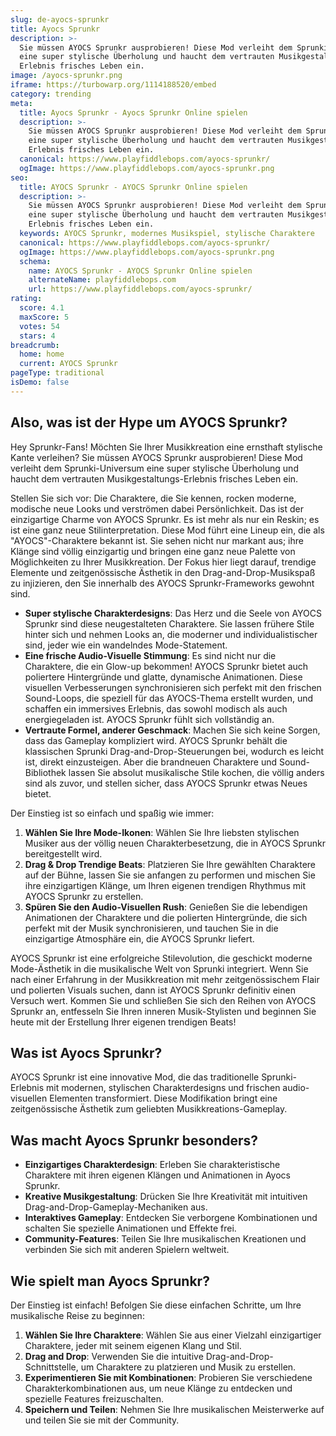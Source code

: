 ```yaml
---
slug: de-ayocs-sprunkr
title: Ayocs Sprunkr
description: >-
  Sie müssen AYOCS Sprunkr ausprobieren! Diese Mod verleiht dem Sprunki-Universum
  eine super stylische Überholung und haucht dem vertrauten Musikgestaltungs-
  Erlebnis frisches Leben ein.
image: /ayocs-sprunkr.png
iframe: https://turbowarp.org/1114188520/embed
category: trending
meta:
  title: Ayocs Sprunkr - Ayocs Sprunkr Online spielen
  description: >-
    Sie müssen AYOCS Sprunkr ausprobieren! Diese Mod verleiht dem Sprunki-Universum
    eine super stylische Überholung und haucht dem vertrauten Musikgestaltungs-
    Erlebnis frisches Leben ein.
  canonical: https://www.playfiddlebops.com/ayocs-sprunkr/
  ogImage: https://www.playfiddlebops.com/ayocs-sprunkr.png
seo:
  title: AYOCS Sprunkr - AYOCS Sprunkr Online spielen
  description: >-
    Sie müssen AYOCS Sprunkr ausprobieren! Diese Mod verleiht dem Sprunki-Universum
    eine super stylische Überholung und haucht dem vertrauten Musikgestaltungs-
    Erlebnis frisches Leben ein.
  keywords: AYOCS Sprunkr, modernes Musikspiel, stylische Charaktere
  canonical: https://www.playfiddlebops.com/ayocs-sprunkr/
  ogImage: https://www.playfiddlebops.com/ayocs-sprunkr.png
  schema:
    name: AYOCS Sprunkr - AYOCS Sprunkr Online spielen
    alternateName: playfiddlebops.com
    url: https://www.playfiddlebops.com/ayocs-sprunkr/
rating:
  score: 4.1
  maxScore: 5
  votes: 54
  stars: 4
breadcrumb:
  home: home
  current: AYOCS Sprunkr
pageType: traditional
isDemo: false
---
```


## Also, was ist der Hype um AYOCS Sprunkr?

Hey Sprunkr-Fans! Möchten Sie Ihrer Musikkreation eine ernsthaft stylische Kante verleihen? Sie müssen AYOCS Sprunkr ausprobieren! Diese Mod verleiht dem Sprunki-Universum eine super stylische Überholung und haucht dem vertrauten Musikgestaltungs-Erlebnis frisches Leben ein.

Stellen Sie sich vor: Die Charaktere, die Sie kennen, rocken moderne, modische neue Looks und verströmen dabei Persönlichkeit. Das ist der einzigartige Charme von AYOCS Sprunkr. Es ist mehr als nur ein Reskin; es ist eine ganz neue Stilinterpretation. Diese Mod führt eine Lineup ein, die als "AYOCS"-Charaktere bekannt ist. Sie sehen nicht nur markant aus; ihre Klänge sind völlig einzigartig und bringen eine ganz neue Palette von Möglichkeiten zu Ihrer Musikkreation. Der Fokus hier liegt darauf, trendige Elemente und zeitgenössische Ästhetik in den Drag-and-Drop-Musikspaß zu injizieren, den Sie innerhalb des AYOCS Sprunkr-Frameworks gewohnt sind.

- **Super stylische Charakterdesigns**: Das Herz und die Seele von AYOCS Sprunkr sind diese neugestalteten Charaktere. Sie lassen frühere Stile hinter sich und nehmen Looks an, die moderner und individualistischer sind, jeder wie ein wandelndes Mode-Statement.
- **Eine frische Audio-Visuelle Stimmung**: Es sind nicht nur die Charaktere, die ein Glow-up bekommen! AYOCS Sprunkr bietet auch poliertere Hintergründe und glatte, dynamische Animationen. Diese visuellen Verbesserungen synchronisieren sich perfekt mit den frischen Sound-Loops, die speziell für das AYOCS-Thema erstellt wurden, und schaffen ein immersives Erlebnis, das sowohl modisch als auch energiegeladen ist. AYOCS Sprunkr fühlt sich vollständig an.
- **Vertraute Formel, anderer Geschmack**: Machen Sie sich keine Sorgen, dass das Gameplay kompliziert wird. AYOCS Sprunkr behält die klassischen Sprunki Drag-and-Drop-Steuerungen bei, wodurch es leicht ist, direkt einzusteigen. Aber die brandneuen Charaktere und Sound-Bibliothek lassen Sie absolut musikalische Stile kochen, die völlig anders sind als zuvor, und stellen sicher, dass AYOCS Sprunkr etwas Neues bietet.

Der Einstieg ist so einfach und spaßig wie immer:

1. **Wählen Sie Ihre Mode-Ikonen**: Wählen Sie Ihre liebsten stylischen Musiker aus der völlig neuen Charakterbesetzung, die in AYOCS Sprunkr bereitgestellt wird.
1. **Drag & Drop Trendige Beats**: Platzieren Sie Ihre gewählten Charaktere auf der Bühne, lassen Sie sie anfangen zu performen und mischen Sie ihre einzigartigen Klänge, um Ihren eigenen trendigen Rhythmus mit AYOCS Sprunkr zu erstellen.
1. **Spüren Sie den Audio-Visuellen Rush**: Genießen Sie die lebendigen Animationen der Charaktere und die polierten Hintergründe, die sich perfekt mit der Musik synchronisieren, und tauchen Sie in die einzigartige Atmosphäre ein, die AYOCS Sprunkr liefert.

AYOCS Sprunkr ist eine erfolgreiche Stilevolution, die geschickt moderne Mode-Ästhetik in die musikalische Welt von Sprunki integriert. Wenn Sie nach einer Erfahrung in der Musikkreation mit mehr zeitgenössischem Flair und polierten Visuals suchen, dann ist AYOCS Sprunkr definitiv einen Versuch wert. Kommen Sie und schließen Sie sich den Reihen von AYOCS Sprunkr an, entfesseln Sie Ihren inneren Musik-Stylisten und beginnen Sie heute mit der Erstellung Ihrer eigenen trendigen Beats!

## Was ist Ayocs Sprunkr?

AYOCS Sprunkr ist eine innovative Mod, die das traditionelle Sprunki-Erlebnis mit modernen, stylischen Charakterdesigns und frischen audio-visuellen Elementen transformiert. Diese Modifikation bringt eine zeitgenössische Ästhetik zum geliebten Musikkreations-Gameplay.

## Was macht Ayocs Sprunkr besonders?

- **Einzigartiges Charakterdesign**: Erleben Sie charakteristische Charaktere mit ihren eigenen Klängen und Animationen in Ayocs Sprunkr.
- **Kreative Musikgestaltung**: Drücken Sie Ihre Kreativität mit intuitiven Drag-and-Drop-Gameplay-Mechaniken aus.
- **Interaktives Gameplay**: Entdecken Sie verborgene Kombinationen und schalten Sie spezielle Animationen und Effekte frei.
- **Community-Features**: Teilen Sie Ihre musikalischen Kreationen und verbinden Sie sich mit anderen Spielern weltweit.

## Wie spielt man Ayocs Sprunkr?

Der Einstieg ist einfach! Befolgen Sie diese einfachen Schritte, um Ihre musikalische Reise zu beginnen:

1. **Wählen Sie Ihre Charaktere**: Wählen Sie aus einer Vielzahl einzigartiger Charaktere, jeder mit seinem eigenen Klang und Stil.
1. **Drag and Drop**: Verwenden Sie die intuitive Drag-and-Drop-Schnittstelle, um Charaktere zu platzieren und Musik zu erstellen.
1. **Experimentieren Sie mit Kombinationen**: Probieren Sie verschiedene Charakterkombinationen aus, um neue Klänge zu entdecken und spezielle Features freizuschalten.
1. **Speichern und Teilen**: Nehmen Sie Ihre musikalischen Meisterwerke auf und teilen Sie sie mit der Community.
